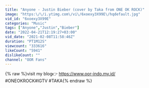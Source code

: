 ```yaml
---
title: "Anyone - Justin Bieber (cover by Taka from ONE OK ROCK)"
image: "https:\/\/i.ytimg.com\/vi\/6xoexy3X99E\/hqdefault.jpg"
vid_id: "6xoexy3X99E"
categories: "Music"
tags: ["Anyone","Justin","Bieber"]
date: "2022-04-21T12:19:27+03:00"
vid_date: "2021-02-08T11:58:46Z"
duration: "PT1M12S"
viewcount: "333616"
likeCount: "5941"
dislikeCount: ""
channel: "OOR Fans"
---
```

{% raw %}visit my blog👉 <a rel="nofollow" target="blank" href="https://www.oor-indo.my.id/">https://www.oor-indo.my.id/</a><br />#ONEOKROCK​ #IGTV​ #TAKA{% endraw %}
